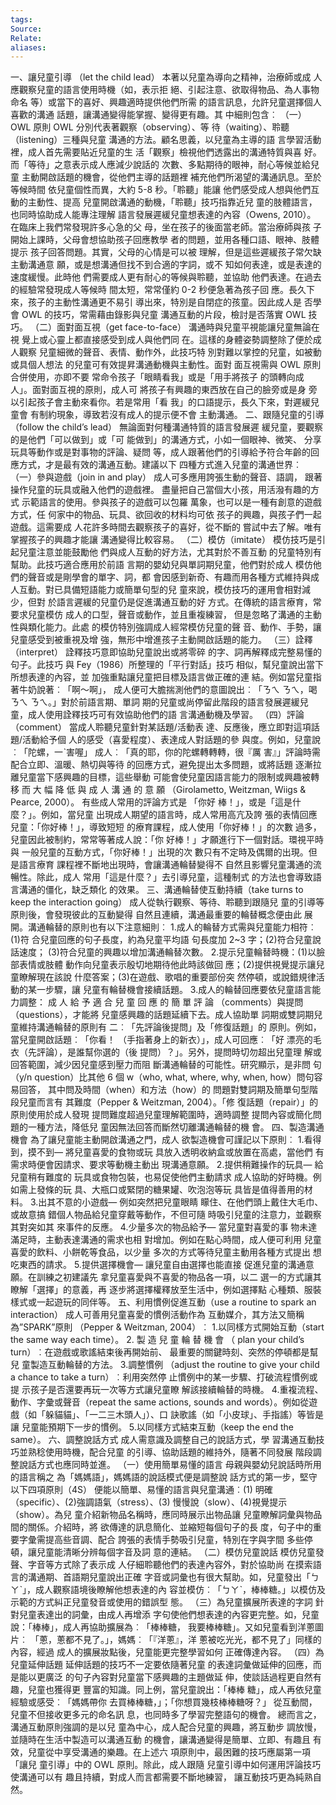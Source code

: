 ```yaml
---
tags: 
Source: 
Relate: 
aliases:
---
```

一、讓兒童引導 （let the child lead）
本著以兒童為導向之精神，治療師或成
人應觀察兒童的語言使用時機（如，表示拒
絕、引起注意、欲取得物品、為人事物命名
等）或當下的喜好、興趣適時提供他們所需
的語言訊息，允許兒童選擇個人喜歡的溝通
話題，讓溝通變得能掌握、變得更有趣。其
中細則包含︰
（一）OWL 原則
OWL 分別代表著觀察（observing）、等
待（waiting）、聆聽（listening）三種與兒童
溝通的方法。顧名思義，以兒童為主導的語
言學習活動裡，成人首先需要貼近兒童的生
活「觀察」檢視他們透露出的溝通特質與喜
好。而「等待」之意表示成人應減少說話的
次數、多點期待的眼神，耐心等候並給兒童
主動開啟話題的機會，從他們主導的話題裡
補充他們所渴望的溝通訊息。至於等候時間
依兒童個性而異，大約 5-8 秒。「聆聽」能讓
他們感受成人想與他們互動的主動性、提高
兒童開啟溝通的動機，「聆聽」技巧指靠近兒
童的肢體語言，也同時協助成人能專注理解
語言發展遲緩兒童想表達的內容（Owens,
2010）。
在臨床上我們常發現許多心急的父
母，坐在孩子的後面當老師。當治療師與孩
子開始上課時，父母會想協助孩子回應教學
者的問題，並用各種口語、眼神、肢體提示
孩子回答問題。其實，父母的心情是可以被
理解，但是這些遲緩孩子常欠缺主動溝通意
願，或是想溝通但找不到合適的字詞，或不
知如何表達，或是表達的速度緩慢。此時他
們需要成人更有耐心的等候與聆聽，並協助
他們表達。在過去的經驗常發現成人等候時
間太短，常常僅約 0-2 秒便急著為孩子回
應。長久下來，孩子的主動性溝通更不易引
導出來，特別是自閉症的孩童。因此成人是
否學會 OWL 的技巧，常需藉由錄影與兒童
溝通互動的片段，檢討是否落實 OWL 技巧。
（二）面對面互視（get face-to-face）
溝通時與兒童平視能讓兒童無論在視
覺上或心靈上都直接感受到成人與他們同
在。這樣的身體姿勢調整除了便於成人觀察
兒童細微的聲音、表情、動作外，此技巧特
別對難以掌控的兒童，如被動或具個人想法
的兒童可有效提昇溝通動機與主動性。面對
面互視需與 OWL 原則合併使用，亦即不要
常命令孩子「眼睛看我」或是「用手將孩子
的頭轉向成人」。面對面互視的原則，成人可
將孩子有興趣的東西放在自己的臉旁或是身
旁以引起孩子會主動來看你。若是常用「看
我」的口語提示，長久下來，對遲緩兒童會
有制約現象，導致若沒有成人的提示便不會
主動溝通。
二、跟隨兒童的引導（follow the child’s
lead）
無論面對何種溝通特質的語言發展遲
緩兒童，要觀察的是他們「可以做到」或「可
能做到」的溝通方式，小如一個眼神、微笑、
分享玩具等動作或是對事物的評論、疑問
等，成人跟著他們的引導給予符合年齡的回
應方式，才是最有效的溝通互動。建議以下
四種方式進入兒童的溝通世界︰
（一）參與遊戲（join in and play）
成人可多應用誇張生動的聲音、語調，
跟著操作兒童的玩具或融入他們的遊戲裡。
盡量把自己當個大小孩，用活潑有趣的方式
示範語言的使用。參與孩子的遊戲可以包羅
萬象，也可以是一種有創意的遊戲方式，任
何家中的物品、玩具、欲回收的材料均可依
孩子的興趣，與孩子們一起遊戲。這需要成
人花許多時間去觀察孩子的喜好，從不斷的
嘗試中去了解。唯有掌握孩子的興趣才能讓
溝通變得比較容易。
（二）模仿（imitate）
模仿技巧是引起兒童注意並能鼓勵他
們與成人互動的好方法，尤其對於不善互動
的兒童特別有幫助。此技巧適合應用於前語
言期的嬰幼兒與單詞期兒童，他們對於成人
模仿他們的聲音或是剛學會的單字、詞，都
會因感到新奇、有趣而用各種方式維持與成
人互動。對已具備短語能力或簡單句型的兒
童來說，模仿技巧的運用會相對減少，但對
於語言遲緩的兒童仍是促進溝通互動的好
方式。在傳統的語言療育，常要求兒童模仿
成人的口型，聲音或動作，並且重複練習，
但是忽略了溝通的主動性與類化能力。此處
的模仿特別強調成人經常模仿兒童的聲
音、動作、手勢，讓兒童感受到被重視及增
強，無形中增進孩子主動開啟話題的能力。
（三）詮釋（interpret）
詮釋技巧意即協助兒童說出或將零碎
的字、詞再解釋成完整易懂的句子。此技巧
與 Fey（1986）所整理的「平行對話」技巧
相似，幫兒童說出當下所想表達的內容，並
加強重點讓兒童把目標及語言做正確的連
結。例如當兒童指著牛奶說著︰「啊～啊」，
成人便可大膽揣測他們的意圖說出︰「ㄋㄟ
ㄋㄟ，喝ㄋㄟ ㄋㄟ。」對於前語言期、單詞
期的兒童或尚停留此階段的語言發展遲緩兒
童，成人使用詮釋技巧可有效協助他們的語
言溝通動機及學習。
（四）評論（comment）
當成人聆聽兒童針對某話題/活動表
達、反應後，應立即對這項話題/活動給予個
人的感受（喜愛程度）、表達成人對話題的參
與度。例如，兒童說︰「陀螺，一ˋ害喔」
成人︰「真的耶，你的陀螺轉轉轉，很『厲
害』」評論時需配合立即、溫暖、熱切與等待
的回應方式，避免提出太多問題，或將話題
逐漸拉離兒童當下感興趣的目標，這些舉動
可能會使兒童因語言能力的限制或興趣被轉
移 而 大 幅 降 低 與 成 人 溝 通 的 意 願
（Girolametto, Weitzman, Wiigs & Pearce,
2000）。
有些成人常用的評論方式是 「你好
棒！」，或是「這是什麼？」。例如，當兒童
出現成人期望的語言時，成人常用高亢及誇
張的表情回應兒童：「你好棒！」，導致短短
的療育課程，成人使用「你好棒！」的次數
過多，兒童因此被制約，常常等著成人說：「你
好棒！」才願進行下一個對話。環視平時與
一般兒童的互動方式，「你好棒！」出現的次
數只有不定時及偶爾的出現。但是語言療育
課程裡不斷地出現時，會讓溝通輪替變得不
自然且影響兒童溝通的流暢性。除此，成人
常用「這是什麼？」去引導兒童，這種制式
的方法也會導致語言溝通的僵化，缺乏類化
的效果。
三、溝通輪替使互動持續（take turns to
keep the interaction going）
成人從執行觀察、等待、聆聽到跟隨兒
童的引導等原則後，會發現彼此的互動變得
自然且連續，溝通最重要的輪替概念便由此
展開。溝通輪替的原則也有以下注意細則︰
1.成人的輪替方式需與兒童能力相符︰(1)符
合兒童回應的句子長度，約為兒童平均語
句長度加 2~3 字；(2)符合兒童說話速度；
(3)符合兒童的興趣以增加溝通輪替次數。
2.提示兒童輪替時機：(1)以臉部表情或肢體
動作向兒童表示殷切地期待他此時該做回
應；(2)提供視覺提示讓兒童瞭解現在該說
什麼答案；(3)在遊戲、歌唱的重要部份突
然停頓，或說錯規律活動的某一步驟，讓
兒童有輪替機會接續話題。
3.成人的輪替回應要依兒童語言能力調整：
成 人 給 予 適 合 兒 童 回 應 的 簡 單 評 論
（comments）與提問（questions），才能將
兒童感興趣的話題延續下去。成人協助單
詞期或雙詞期兒童維持溝通輪替的原則有
二︰「先評論後提問」及「修復話題」的
原則。例如，當兒童開啟話題︰「你看！
（手指著身上的新衣）」，成人可回應︰「好
漂亮的毛衣（先評論），是誰幫你選的（後
提問）？」。另外，提問時切勿超出兒童理
解或回答範圍，減少因兒童感到壓力而阻
斷溝通輪替的可能性。研究顯示，是非問
句（y/n question）比其他 6 個 w（who, what,
where, why, when, how）問句容易回答，
其中問及時間（when）和方法（how）的
問題對雙詞期及簡單句型階段兒童而言有
其難度（Pepper & Weitzman, 2004）。「修
復話題（repair）」的原則使用於成人發現
提問難度超過兒童理解範圍時，適時調整
提問內容或簡化問題的一種方法，降低兒
童因無法回答而斷然切離溝通輪替的機
會。
四、製造溝通機會
為了讓兒童能主動開啟溝通之門，成人
欲製造機會可謹記以下原則︰
1.看得到，摸不到— 將兒童喜愛的食物或玩
具放入透明收納盒或放置在高處，當他們
有需求時便會因請求、要求等動機主動出
現溝通意願。
2.提供稍難操作的玩具— 給兒童稍有難度的
玩具或食物包裝，也易促使他們主動請求
成人協助的好時機。例如需上發條的玩
具、大瓶口或緊閉的糖果罐、吹泡泡等玩
具皆是值得善用的材料。
3.出其不意的小遊戲— 例如突然把兒童眼睛
矇住、在他們頭上戴住大毛巾、或故意搞
錯個人物品給兒童穿戴等動作，不但可隨
時吸引兒童的注意力，並觀察其對突如其
來事件的反應。
4.少量多次的物品給予— 當兒童對喜愛的事
物未達滿足時，主動表達溝通的需求也相
對增加。例如在點心時間，成人便可利用
兒童喜愛的飲料、小餅乾等食品，以少量
多次的方式等待兒童主動用各種方式提出
想吃東西的請求。
5.提供選擇機會— 讓兒童自由選擇也能直接
促進兒童的溝通意願。在訓練之初建議先
拿兒童喜愛與不喜愛的物品各一項，以二
選一的方式讓其瞭解「選擇」的意義，再
逐步將選擇權釋放至生活中，例如選擇點
心種類、服裝樣式或一起遊玩的同伴等。
五、利用慣例促進互動（use a routine to
spark an interaction）
成人可善用兒童喜愛的慣例活動作為
互動媒介，其方法又簡稱為”SPARK”原則
（Pepper & Weitzman, 2004）︰
1.以同樣方式開始互動（start the same way
each time）。
2. 製 造 兒 童 輪 替 機 會 （ plan your child’s
turn）︰在遊戲或歌謠結束後再開始前、
最重要的關鍵時刻、突然的停頓都是幫兒
童製造互動輪替的方法。
3.調整慣例 （adjust the routine to give your
child a chance to take a turn）︰利用突然停
止慣例中的某一步驟、打破流程慣例或提
示孩子是否還要再玩一次等方式讓兒童瞭
解該接續輪替的時機。
4.重複流程、動作、字彙或聲音（repeat the
same actions, sounds and words）。例如從遊
戲（如「躲貓貓」、「一二三木頭人」）、口
訣歌謠（如「小皮球」、手指謠）等皆是讓
兒童能預期下一步的慣例。
5.以同樣方式結束互動（keep the end the
same）。
六、調整說話方式
成人需意識及調整自己的說話方式，學
習溝通互動技巧並熟稔使用時機，配合兒童
的引導、協助話題的維持外，隨著不同發展
階段調整說話方式也應同時並進。
（一）使用簡單易懂的語言
母親與嬰幼兒說話時所用的語言稱之
為「媽媽語」，媽媽語的說話模式便是調整說
話方式的第一步，堅守以下四項原則（4S）
便能以簡單、易懂的語言與兒童溝通︰(1)
明確（specific）、(2)強調語氣（stress）、(3)
慢慢說（slow）、(4)視覺提示（show）。為兒
童介紹新物品名稱時，應同時展示出物品讓
兒童瞭解詞彙與物品間的關係。介紹時，將
欲傳達的訊息簡化、並縮短每個句子的長
度，句子中的重要字彙需提高些音調、配合
誇張的表情手勢吸引兒童，特別在字與字間
多些停頓，讓兒童能清晰分辨每個字音及詞
意的連結。
（二）模仿兒童說話
模仿兒童發聲、字音等方式除了表示成
人仔細聆聽他們的表達內容外，對於協助尚
在摸索語言的溝通期、首語期兒童說出正確
字音或詞彙也有很大幫助。如，兒童發出「ㄅ
ㄚˋ」，成人觀察語境後瞭解他想表達的內
容並模仿︰「ㄅㄚˋ，棒棒糖。」以模仿及
示範的方式糾正兒童發音或使用的錯誤型
態。
（三）為兒童擴展所表達的字詞
針對兒童表達出的詞彙，由成人再增添
字句使他們想表達的內容更完整。如，兒童
說：「棒棒」，成人再協助擴展為︰「棒棒糖，
我要棒棒糖」。又如兒童看到洋蔥圖片︰
「蔥，蔥都不見了。」，媽媽︰「『洋蔥』，洋
蔥被吃光光，都不見了」同樣的內容，經過
成人的擴展妝點後，兒童能更完整學習如何
正確傳達內容。
（四）為兒童延伸話題
延伸話題的技巧不一定要依隨著兒童
的表達詞彙做延伸的回應，而是能以更廣泛
的句子內容對兒童當下感興趣的主題做延
伸，使談話過程更自然有趣，兒童也獲得更
豐富的知識。同上例，當兒童說出：「棒棒
糖」，成人再依兒童經驗或感受︰「媽媽帶你
去買棒棒糖，」；「你想買幾枝棒棒糖呀？」
從互動間，兒童不但接收更多元的命名訊
息，也同時多了學習完整語句的機會。
總而言之，溝通互動原則強調的是以兒
童為中心，成人配合兒童的興趣，將互動步
調放慢，並隨時在生活中製造可以溝通互動
的機會，讓溝通變得是簡單、立即、有趣且
有效，兒童從中享受溝通的樂趣。在上述六
項原則中，最困難的技巧應屬第一項「讓兒
童引導」中的 OWL 原則。除此，成人跟隨
兒童引導中如何運用評論技巧使溝通可以有
趣且持續，對成人而言都需要不斷地練習，
讓互動技巧更為純熟自然。

